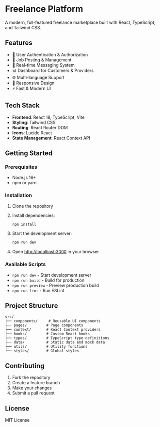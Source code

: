 # Freelance Platform

A modern, full-featured freelance marketplace built with React, TypeScript, and Tailwind CSS.

## Features

- 🔐 User Authentication & Authorization
- 💼 Job Posting & Management
- 💬 Real-time Messaging System
- 📊 Dashboard for Customers & Providers
- 🌐 Multi-language Support
- 📱 Responsive Design
- ⚡ Fast & Modern UI

## Tech Stack

- **Frontend**: React 18, TypeScript, Vite
- **Styling**: Tailwind CSS
- **Routing**: React Router DOM
- **Icons**: Lucide React
- **State Management**: React Context API

## Getting Started

### Prerequisites

- Node.js 16+ 
- npm or yarn

### Installation

1. Clone the repository
2. Install dependencies:
   ```bash
   npm install
   ```

3. Start the development server:
   ```bash
   npm run dev
   ```

4. Open [http://localhost:3000](http://localhost:3000) in your browser

### Available Scripts

- `npm run dev` - Start development server
- `npm run build` - Build for production
- `npm run preview` - Preview production build
- `npm run lint` - Run ESLint

## Project Structure

```
src/
├── components/     # Reusable UI components
├── pages/         # Page components
├── context/       # React Context providers
├── hooks/         # Custom React hooks
├── types/         # TypeScript type definitions
├── data/          # Static data and mock data
├── utils/         # Utility functions
└── styles/        # Global styles
```

## Contributing

1. Fork the repository
2. Create a feature branch
3. Make your changes
4. Submit a pull request

## License

MIT License